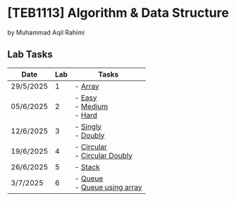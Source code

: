 # **[TEB1113]** Algorithm & Data Structure
by Muhammad Aqil Rahimi

## Lab Tasks

| Date      | Lab | Tasks                                                                                                       |
| --------- | --- | -------------------------------------------------------------------------------------                       |
| 29/5/2025 | 1   | - [Array](Lab1/22011363_muhdaqilrahimi_L1.cpp)                                                              |
| 05/6/2025 | 2   | - [Easy](Lab2/easy_L2.cpp) <br> - [Medium](Lab2/medium_L2.cpp) <br> - [Hard](Lab2/hard_L2.cpp)              |
| 12/6/2025 | 3   | - [Singly](Lab3/singly.cpp) <br> - [Doubly](Lab3/doubly.cpp)                                                |
| 19/6/2025 | 4   | - [Circular](Lab4/circular.cpp) <br> - [Circular Doubly](Lab4/circulardoubly.cpp)                           |
| 26/6/2025 | 5   | - [Stack](Lab5/stack.cpp)                                                                                   |
| 3/7/2025  | 6   | - [Queue](Lab6/queue.cpp) <br> - [Queue using array](Lab6/queue_using_array.cpp)                            |
